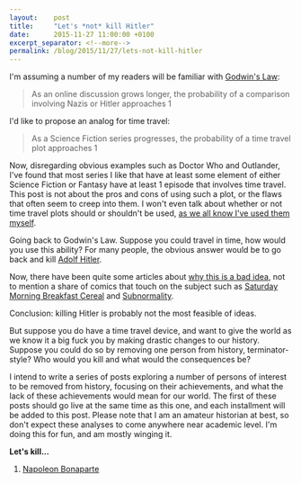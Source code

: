 ```yaml
---
layout:    post
title:     "Let's *not* kill Hitler"
date:      2015-11-27 11:00:00 +0100
excerpt_separator: <!--more-->
permalink: /blog/2015/11/27/lets-not-kill-hitler
---
```


I'm assuming a number of my readers will be familiar with [Godwin's Law](https://en.wikipedia.org/wiki/Godwin's_Law):

> As an online discussion grows longer, the probability of a comparison involving Nazis or Hitler approaches 1

I'd like to propose an analog for time travel:

<!--more-->
> As a Science Fiction series progresses, the probability of a time travel plot approaches 1

Now, disregarding obvious examples such as Doctor Who and Outlander, I've found that most series I like that have at least some element of either Science Fiction or Fantasy have at least 1 episode that involves time travel. This post is not about the pros and cons of using such a plot, or the flaws that often seem to creep into them. I won't even talk about whether or not time travel plots should or shouldn't be used, [as we all know I've used them myself](/books/gift-of-the-destroyer.html).

Going back to Godwin's Law. Suppose you could travel in time, how would you use this ability? For many people, the obvious answer would be to go back and kill [Adolf Hitler](https://en.wikipedia.org/wiki/Adolf_Hitler).

Now, there have been quite some articles about [why this is a bad idea](http://tvtropes.org/pmwiki/pmwiki.php/Main/HitlersTimeTravelExemptionAct), not to mention a share of comics that touch on the subject such as [Saturday Morning Breakfast Cereal](http://www.smbc-comics.com/?id=3266) and [Subnormality](http://www.viruscomix.com/page382.html).

Conclusion: killing Hitler is probably not the most feasible of ideas.

But suppose you do have a time travel device, and want to give the world as we know it a big fuck you by making drastic changes to our history. Suppose you could do so by removing one person from history, terminator-style? Who would you kill and what would the consequences be?

I intend to write a series of posts exploring a number of persons of interest to be removed from history, focusing on their achievements, and what the lack of these achievements would mean for our world. The first of these posts should go live at the same time as this one, and each installment will be added to this post. Please note that I am an amateur historian at best, so don't expect these analyses to come anywhere near academic level. I'm doing this for fun, and am mostly winging it.

**Let's kill...**
1. [Napoleon Bonaparte](/2015/11/27/lets-kill-napoleon-bonaparte.html)
